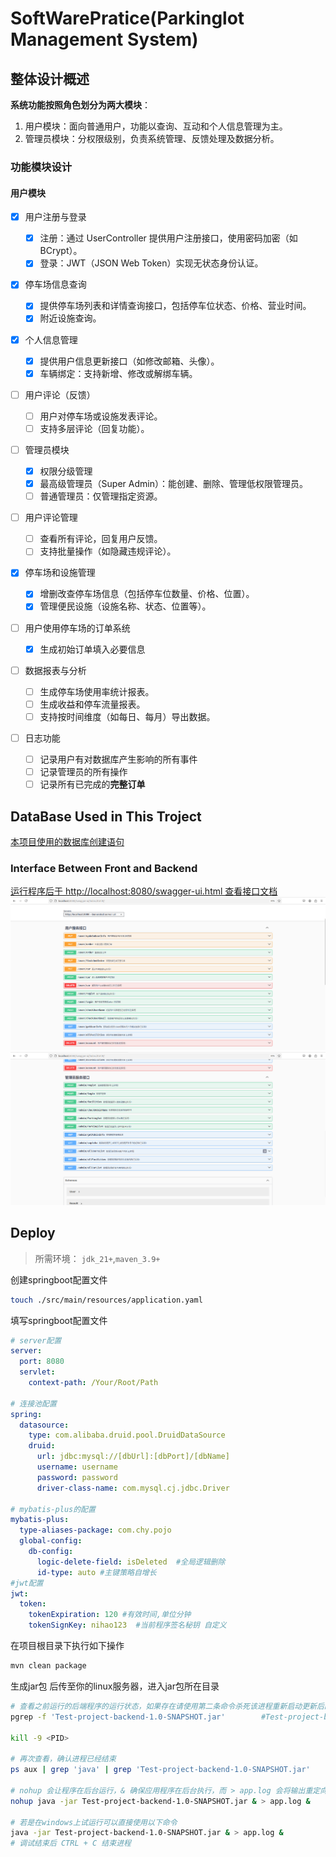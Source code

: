 # SoftWarePratice(Parkinglot Management System)

## 整体设计概述

**系统功能按照角色划分为两大模块**：

1. 用户模块：面向普通用户，功能以查询、互动和个人信息管理为主。
2. 管理员模块：分权限级别，负责系统管理、反馈处理及数据分析。

### 功能模块设计

#### 用户模块
- [x] 用户注册与登录

    - [x] 注册：通过 UserController 提供用户注册接口，使用密码加密（如 BCrypt）。
    - [x] 登录：JWT（JSON Web Token）实现无状态身份认证。
- [x] 停车场信息查询
    - [x] 提供停车场列表和详情查询接口，包括停车位状态、价格、营业时间。
    - [x] 附近设施查询。
- [x] 个人信息管理
    - [x] 提供用户信息更新接口（如修改邮箱、头像）。
    - [x] 车辆绑定：支持新增、修改或解绑车辆。
- [ ] 用户评论（反馈）
  - [ ] 用户对停车场或设施发表评论。
  - [ ] 支持多层评论（回复功能）。
- [ ] 管理员模块
  - [x] 权限分级管理
  - [x] 最高级管理员（Super Admin）：能创建、删除、管理低权限管理员。
  - [ ] 普通管理员：仅管理指定资源。
- [ ] 用户评论管理
  - [ ] 查看所有评论，回复用户反馈。
  - [ ] 支持批量操作（如隐藏违规评论）。
- [x] 停车场和设施管理
  - [x] 增删改查停车场信息（包括停车位数量、价格、位置）。
  - [x] 管理便民设施（设施名称、状态、位置等）。
- [ ] 用户使用停车场的订单系统
  - [x] 生成初始订单填入必要信息
- [ ] 数据报表与分析
  - [ ] 生成停车场使用率统计报表。
  - [ ] 生成收益和停车流量报表。
  - [ ] 支持按时间维度（如每日、每月）导出数据。
- [ ] 日志功能
  - [ ] 记录用户有对数据库产生影响的所有事件
  - [ ] 记录管理员的所有操作
  - [ ] 记录所有已完成的**完整订单**
## DataBase Used in This Troject
[本项目使用的数据库创建语句](./DevelopmentDOC/db.sql)
### Interface Between Front and Backend 

[运行程序后于 http://localhost:8080/swagger-ui.html 查看接口文档](http://localhost:8080/swagger-ui.html)
![用户功能接口示例](./DevelopmentDOC/images/userInterface.png)
![管理员功能接口示例](./DevelopmentDOC/images/adminInterface.png)

## Deploy

> 所需环境： `jdk_21+`,`maven_3.9+`

创建springboot配置文件
```bash
touch ./src/main/resources/application.yaml
```

填写springboot配置文件

```yaml
# server配置
server:
  port: 8080
  servlet:
    context-path: /Your/Root/Path

# 连接池配置
spring:
  datasource:
    type: com.alibaba.druid.pool.DruidDataSource
    druid:
      url: jdbc:mysql://[dbUrl]:[dbPort]/[dbName]
      username: username
      password: password
      driver-class-name: com.mysql.cj.jdbc.Driver

# mybatis-plus的配置
mybatis-plus:
  type-aliases-package: com.chy.pojo
  global-config:
    db-config:
      logic-delete-field: isDeleted  #全局逻辑删除
      id-type: auto #主键策略自增长
#jwt配置
jwt:
  token:
    tokenExpiration: 120 #有效时间,单位分钟
    tokenSignKey: nihao123  #当前程序签名秘钥 自定义
```

在项目根目录下执行如下操作

```bash
mvn clean package
```

生成jar包 后传至你的linux服务器，进入jar包所在目录

```bash
# 查看之前运行的后端程序的运行状态，如果存在请使用第二条命令杀死该进程重新启动更新后的程序
pgrep -f 'Test-project-backend-1.0-SNAPSHOT.jar'        #Test-project-backend-1.0-SNAPSHOT.jar 是我打包的程序的文件名

kill -9 <PID>

# 再次查看，确认进程已经结束
ps aux | grep 'java' | grep 'Test-project-backend-1.0-SNAPSHOT.jar'

# nohup 会让程序在后台运行，& 确保应用程序在后台执行，而 > app.log 会将输出重定向到 app.log 文件中。
nohup java -jar Test-project-backend-1.0-SNAPSHOT.jar & > app.log & 

# 若是在windows上试运行可以直接使用以下命令
java -jar Test-project-backend-1.0-SNAPSHOT.jar & > app.log & 
# 调试结束后 CTRL + C 结束进程

```
